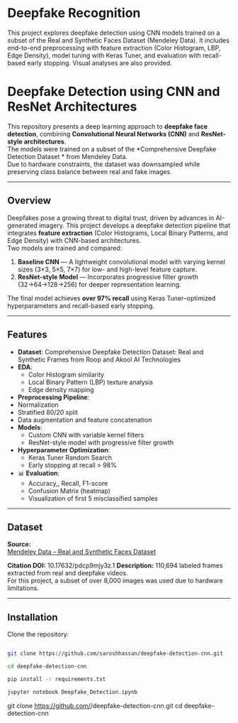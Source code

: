 # Deepfake Recognition
This project explores deepfake detection using CNN models trained on a subset of the Real and Synthetic Faces Dataset (Mendeley Data). It includes end-to-end preprocessing with feature extraction (Color Histogram, LBP, Edge Density), model tuning with Keras Tuner, and evaluation with recall-based early stopping. Visual analyses are also provided.

# Deepfake Detection using CNN and ResNet Architectures

This repository presents a deep learning approach to **deepfake face detection**, combining **Convolutional Neural Networks (CNN)** and **ResNet-style architectures**.  
The models were trained on a subset of the *Comprehensive Deepfake Detection Dataset * from Mendeley Data.  
Due to hardware constraints, the dataset was downsampled while preserving class balance between real and fake images.

---

## Overview

Deepfakes pose a growing threat to digital trust, driven by advances in AI-generated imagery.
This project develops a deepfake detection pipeline that integrates **feature extraction** (Color Histograms, Local Binary Patterns, and Edge Density) with CNN-based architectures.  
Two models are trained and compared:
1. **Baseline CNN** — A lightweight convolutional model with varying kernel sizes (3×3, 5×5, 7×7) for low- and high-level feature capture.  
2. **ResNet-style Model** — Incorporates progressive filter growth (32→64→128→256) for deeper representation learning.

The final model achieves **over 97% recall** using Keras Tuner–optimized hyperparameters and recall-based early stopping.

---

## Features

- **Dataset**: Comprehensive Deepfake Detection Dataset: Real and Synthetic Frames from Roop and Akool AI Technologies  
- **EDA**:  
  - Color Histogram similarity  
  - Local Binary Pattern (LBP) texture analysis  
  - Edge density mapping  
-  **Preprocessing Pipeline**:  
  - Normalization  
  - Stratified 80/20 split  
  - Data augmentation and feature concatenation  
- **Models**:  
  - Custom CNN with variable kernel filters  
  - ResNet-style model with progressive filter growth  
- **Hyperparameter Optimization**:  
  - Keras Tuner Random Search  
  - Early stopping at recall > 98%  
- 📊 **Evaluation**:  
  - Accuracy,, Recall, F1-score  
  - Confusion Matrix (heatmap)  
  - Visualization of first 5 misclassified samples  

---

## Dataset

**Source:**  
[Mendeley Data – Real and Synthetic Faces Dataset](https://data.mendeley.com/datasets/pdcp9mjy3z/1)

**Citation DOI:** 10.17632/pdcp9mjy3z.1
**Description:** 110,694 labeled frames extracted from real and deepfake videos.  
For this project, a subset of over 8,000 images was used due to hardware limitations.

---

## Installation

Clone the repository:
```bash

git clone https://github.com/saroshhassan/deepfake-detection-cnn.git

cd deepfake-detection-cnn

pip install -r requirements.txt

jupyter notebook Deepfake_Detection.ipynb
```
git clone https://github.com/<your-username>/deepfake-detection-cnn.git
cd deepfake-detection-cnn
